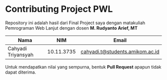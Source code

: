 # Contributing Project PWL

Repository ini adalah hasil dari Final Project saya dengan matakuliah Pemrograman Web Lanjut dengan dosen __M. Rudyanto Arief, MT__

Nama | NIM | Email
------------ | ------------- | -------------
Cahyadi Triyansyah | 10.11.3735 | [cahyadi.t@students.amikom.ac.id](mailto:cahyadi.t@students.amikom.ac.id)

Untuk mendapatkan nilai yang sempurna, bentuk __Pull Request__ apapun tidak dapat diterima.